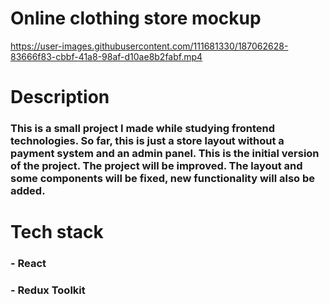 # Online clothing store mockup

https://user-images.githubusercontent.com/111681330/187062628-83666f83-cbbf-41a8-98af-d10ae8b2fabf.mp4

# Description

### This is a small project I made while studying frontend technologies. So far, this is just a store layout without a payment system and an admin panel. This is the initial version of the project. The project will be improved. The layout and some components will be fixed, new functionality will also be added.

# Tech stack

### - React 
### - Redux Toolkit
